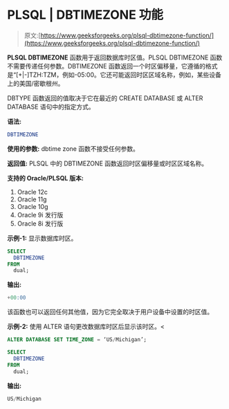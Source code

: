 # PLSQL | DBTIMEZONE 功能

> 原文:[https://www.geeksforgeeks.org/plsql-dbtimezone-function/](https://www.geeksforgeeks.org/plsql-dbtimezone-function/)

**PLSQL DBTIMEZONE** 函数用于返回数据库时区值。PLSQL DBTIMEZONE 函数不需要传递任何参数。DBTIMEZONE 函数返回一个时区偏移量，它遵循的格式是“[+|-]TZH:TZM，例如-05:00。它还可能返回时区区域名称，例如，某些设备上的美国/密歇根州。

DBTYPE 函数返回的值取决于它在最近的 CREATE DATABASE 或 ALTER DATABASE 语句中的指定方式。

**语法:**

```sql
DBTIMEZONE
```

**使用的参数:**
dbtime zone 函数不接受任何参数。

**返回值:**
PLSQL 中的 DBTIMEZONE 函数返回时区偏移量或时区区域名称。

**支持的 Oracle/PLSQL 版本:**

1.  Oracle 12c
2.  Oracle 11g
3.  Oracle 10g
4.  Oracle 9i 发行版
5.  Oracle 8i 发行版

**示例-1:** 显示数据库时区。

```sql
SELECT
  DBTIMEZONE
FROM
  dual; 
```

**输出:**

```sql
+00:00 
```

该函数也可以返回任何其他值，因为它完全取决于用户设备中设置的时区值。

**示例-2:** 使用 ALTER 语句更改数据库时区后显示该时区。<

```sql
ALTER DATABASE SET TIME_ZONE = ‘US/Michigan’;

SELECT
  DBTIMEZONE
FROM
  dual; 
```

**输出:**

```sql
US/Michigan 
```